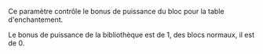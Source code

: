 Ce paramètre contrôle le bonus de puissance du bloc pour la table d'enchantement.

Le bonus de puissance de la bibliothèque est de 1, des blocs normaux, il est de 0.
